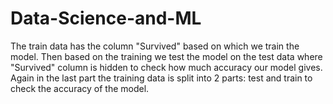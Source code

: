 # Data-Science-and-ML

The train data has the column "Survived" based on which we train the model.
Then based on the training we test the model on the test data where "Survived" column is hidden to check how much accuracy our model gives.
Again in the last part the training data is split into 2 parts: test and train to check the accuracy of the model.
